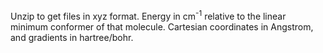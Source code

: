 Unzip to get files in xyz format. Energy in cm<sup>-1</sup> relative to the linear minimum conformer of that molecule. Cartesian coordinates in Angstrom, and gradients in hartree/bohr.

